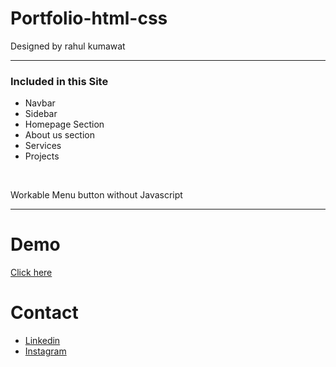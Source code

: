 # Portfolio-html-css
<p>Designed by rahul kumawat</p>
<hr>
<h3>Included in this Site</h3>
<ul>
<li>Navbar</li>
<li>Sidebar</li>
<li>Homepage Section</li>
<li>About us section</li>
<li>Services</li>
<li>Projects</li>
</ul>
<br>
<p>Workable Menu button without Javascript</p>
<hr>
<h1>Demo</h1>
<a href="https://iamrahulkumawat.github.io/Portfolio-html-css/">Click here</a>
<h1>Contact</h1>
<ul>
<li>
<a href="https://www.linkedin.com/in/rahul-kumawat-107b56212/">Linkedin</a>
</li>
<li>
<a href="https://www.instagram.com/rahulintech">Instagram</a>
</li>

